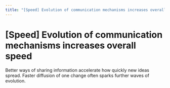 ```yaml
---
title: "[Speed] Evolution of communication mechanisms increases overall speed"
---
```


# [Speed] Evolution of communication mechanisms increases overall speed

Better ways of sharing information accelerate how quickly new ideas spread. Faster diffusion of one change often sparks further waves of evolution.

